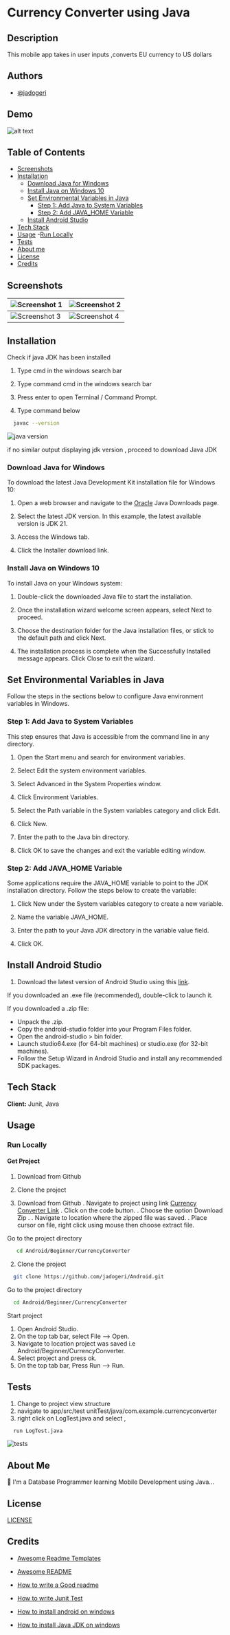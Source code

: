 
# Currency Converter using Java

## Description
This mobile app takes in user inputs ,converts EU currency to US dollars


## Authors

- [@jadogeri](https://www.github.com/jadogeri)


## Demo

![alt text](assets/images/currency-converter-demo.gif)


## Table of Contents

- [Screenshots](#screenshots)
- [Installation](#installation)
    - [Download Java for Windows](#download-java-for-windows)
    - [Install Java on Windows 10](#install-java-on-windows-10)
    - [Set Environmental Variables in Java](#set-environmental-variables-in-java)
        - [Step 1: Add Java to System Variables](#step-1-add-java-to-system-variables)
        - [Step 2: Add JAVA_HOME Variable](#step-2-add-java_home-variable)
    - [Install Android Studio](#install-android-studio)
- [Tech Stack](#tech-stack)
- [Usage](#usage)
    -[Run Locally](#run-locally)
- [Tests](#tests)
- [About me](#about-me)
- [License](#license)
- [Credits](#credits)


## Screenshots

|![Screenshot 1](assets/images/screenshot1.png)    |  ![Screenshot 2](assets/images/screenshot2.png) |  
| ------------------------------------------------ | ----------------------------------------------- |
| ![Screenshot 3](assets/images/screenshot3.png)   |  ![Screenshot 4](assets/images/screenshot4.png) | 

## Installation

Check if java JDK has been installed 

1. Type cmd in the windows search bar 

2. Type command cmd in the windows search bar

3. Press enter to open Terminal / Command Prompt.

4. Type command below  
```bash
  javac --version
```
![java version](assets/images/java-version.PNG)

if no similar output displaying jdk version , proceed to download Java JDK

### Download Java for Windows 

To download the latest Java Development Kit installation file for Windows 10:

1. Open a web browser and navigate to the [Oracle](https://www.oracle.com/java/technologies/downloads/#jdk21-windows) Java Downloads page.

2. Select the latest JDK version. In this example, the latest available version is JDK 21.

3. Access the Windows tab.

4. Click the Installer download link.

### Install Java on Windows 10
To install Java on your Windows system:

1. Double-click the downloaded Java file to start the installation.

2. Once the installation wizard welcome screen appears, select Next to proceed.

3. Choose the destination folder for the Java installation files, or stick to the default path and click Next.

4. The installation process is complete when the Successfully Installed message appears. Click Close to exit the wizard.

## Set Environmental Variables in Java
Follow the steps in the sections below to configure Java environment variables in Windows.

### Step 1: Add Java to System Variables
This step ensures that Java is accessible from the command line in any directory.

1. Open the Start menu and search for environment variables.

2. Select Edit the system environment variables.

3. Select Advanced in the System Properties window.

4. Click Environment Variables.

5. Select the Path variable in the System variables category and click Edit.

6. Click New.

7. Enter the path to the Java bin directory.

8. Click OK to save the changes and exit the variable editing window.

### Step 2: Add JAVA_HOME Variable
Some applications require the JAVA_HOME variable to point to the JDK installation directory. Follow the steps below to create the variable:

1. Click New under the System variables category to create a new variable.

2. Name the variable JAVA_HOME.

3. Enter the path to your Java JDK directory in the variable value field.

4. Click OK.

## Install Android Studio

1. Download the latest version of Android Studio using this [link](https://developer.android.com/studio).

If you downloaded an .exe file (recommended), double-click to launch it.

If you downloaded a .zip file:
- Unpack the .zip.
- Copy the android-studio folder into your Program Files folder.
- Open the android-studio > bin folder.
- Launch studio64.exe (for 64-bit machines) or studio.exe (for 32-bit machines).
- Follow the Setup Wizard in Android Studio and install any recommended SDK packages.


## Tech Stack

**Client:** Junit, Java

## Usage

### Run Locally

#### Get Project 

1. Download from Github
2. Clone the project 

1. Download from Github
. Navigate to project using link [Currency Converter Link](https://github.com/jadogeri/Android)
. Click on the code button.
. Choose the option Download Zip .
. Navigate to location where the zipped file was saved.
. Place cursor on file, right click using mouse then choose extract file.

Go to the project directory

```bash
   cd Android/Beginner/CurrencyConverter
```

2. Clone the project 

```bash
  git clone https://github.com/jadogeri/Android.git
```

Go to the project directory

```bash
  cd Android/Beginner/CurrencyConverter
```

Start project

1. Open Android Studio.
2. On the top tab bar, select File --> Open.
3. Navigate to location project was saved i.e Android/Beginner/CurrencyConverter.
4. Select project and press ok.
5. On the top tab bar, Press Run --> Run.


## Tests

1. Change to project view structure
2. navigate to app/src/test unitTest/java/com.example.currencyconverter
3. right click on LogTest.java and select , 

```bash
  run LogTest.java
```
![tests](assets/images/tests.png)

## About Me  
🚀
I'm a Database Programmer learning Mobile Development using Java...


## License

[LICENSE](/LICENSE)

## Credits

 - [Awesome Readme Templates](https://awesomeopensource.com/project/elangosundar/awesome-README-templates)
 - [Awesome README](https://github.com/matiassingers/awesome-readme)
 - [How to write a Good readme](https://bulldogjob.com/news/449-how-to-write-a-good-readme-for-your-github-project)

 - [How to write Junit Test](https://www.youtube.com/watch?v=rsl7VpB2tSw)
 - [How to install android on windows](https://developer.android.com/studio/install)
 - [How to install Java JDK on windows](https://phoenixnap.com/kb/install-java-windows)
